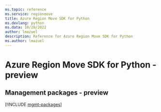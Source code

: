 ```yaml
---
ms.topic: reference
ms.service: regionmove
title: Azure Region Move SDK for Python
ms.devlang: python
ms.data: 10/28/2022
author: lmazuel
description: Reference for Azure Region Move SDK for Python
ms.author: lmazuel
---
```

# Azure Region Move SDK for Python - preview

## Management packages - preview
[!INCLUDE [mgmt-packages](region-move-mgmt-index.md)]